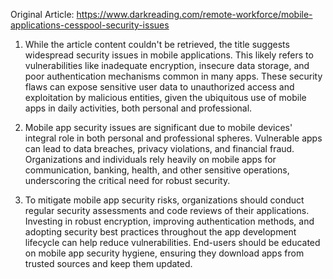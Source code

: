 Original Article: https://www.darkreading.com/remote-workforce/mobile-applications-cesspool-security-issues

1) While the article content couldn't be retrieved, the title suggests widespread security issues in mobile applications. This likely refers to vulnerabilities like inadequate encryption, insecure data storage, and poor authentication mechanisms common in many apps. These security flaws can expose sensitive user data to unauthorized access and exploitation by malicious entities, given the ubiquitous use of mobile apps in daily activities, both personal and professional.

2) Mobile app security issues are significant due to mobile devices' integral role in both personal and professional spheres. Vulnerable apps can lead to data breaches, privacy violations, and financial fraud. Organizations and individuals rely heavily on mobile apps for communication, banking, health, and other sensitive operations, underscoring the critical need for robust security.

3) To mitigate mobile app security risks, organizations should conduct regular security assessments and code reviews of their applications. Investing in robust encryption, improving authentication methods, and adopting security best practices throughout the app development lifecycle can help reduce vulnerabilities. End-users should be educated on mobile app security hygiene, ensuring they download apps from trusted sources and keep them updated.